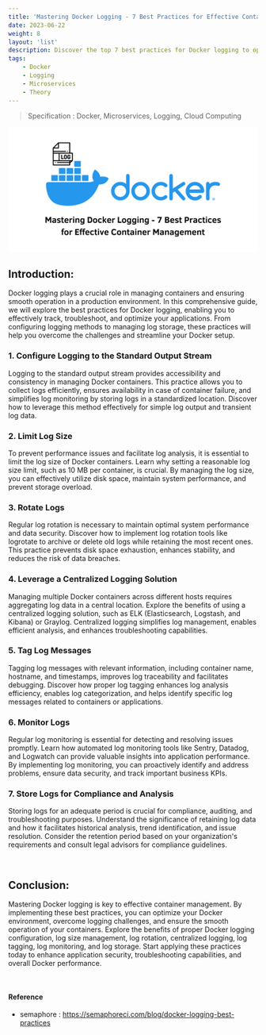 ```yaml
---
title: 'Mastering Docker Logging - 7 Best Practices for Effective Container Management'
date: 2023-06-22
weight: 8
layout: 'list'
description: Discover the top 7 best practices for Docker logging to optimize your container management and troubleshoot applications effectively. Learn how to configure Docker logging, limit log size, rotate logs, leverage centralized logging, tag log messages, monitor logs, and store logs for compliance and analysis.
tags:
    - Docker
    - Logging
    - Microservices
    - Theory
---
```

> Specification : Docker, Microservices, Logging, Cloud Computing

![docker-theory](./images/docker.png)

## Introduction:
Docker logging plays a crucial role in managing containers and ensuring smooth operation in a production environment. In this comprehensive guide, we will explore the best practices for Docker logging, enabling you to effectively track, troubleshoot, and optimize your applications. From configuring logging methods to managing log storage, these practices will help you overcome the challenges and streamline your Docker setup.

### 1. Configure Logging to the Standard Output Stream

Logging to the standard output stream provides accessibility and consistency in managing Docker containers. This practice allows you to collect logs efficiently, ensures availability in case of container failure, and simplifies log monitoring by storing logs in a standardized location. Discover how to leverage this method effectively for simple log output and transient log data.

### 2. Limit Log Size

To prevent performance issues and facilitate log analysis, it is essential to limit the log size of Docker containers. Learn why setting a reasonable log size limit, such as 10 MB per container, is crucial. By managing the log size, you can effectively utilize disk space, maintain system performance, and prevent storage overload.

### 3. Rotate Logs

Regular log rotation is necessary to maintain optimal system performance and data security. Discover how to implement log rotation tools like logrotate to archive or delete old logs while retaining the most recent ones. This practice prevents disk space exhaustion, enhances stability, and reduces the risk of data breaches.

### 4. Leverage a Centralized Logging Solution

Managing multiple Docker containers across different hosts requires aggregating log data in a central location. Explore the benefits of using a centralized logging solution, such as ELK (Elasticsearch, Logstash, and Kibana) or Graylog. Centralized logging simplifies log management, enables efficient analysis, and enhances troubleshooting capabilities.

### 5. Tag Log Messages

Tagging log messages with relevant information, including container name, hostname, and timestamps, improves log traceability and facilitates debugging. Discover how proper log tagging enhances log analysis efficiency, enables log categorization, and helps identify specific log messages related to containers or applications.

### 6. Monitor Logs

Regular log monitoring is essential for detecting and resolving issues promptly. Learn how automated log monitoring tools like Sentry, Datadog, and Logwatch can provide valuable insights into application performance. By implementing log monitoring, you can proactively identify and address problems, ensure data security, and track important business KPIs.

### 7. Store Logs for Compliance and Analysis

Storing logs for an adequate period is crucial for compliance, auditing, and troubleshooting purposes. Understand the significance of retaining log data and how it facilitates historical analysis, trend identification, and issue resolution. Consider the retention period based on your organization's requirements and consult legal advisors for compliance guidelines.

&nbsp;

## Conclusion:
Mastering Docker logging is key to effective container management. By implementing these best practices, you can optimize your Docker environment, overcome logging challenges, and ensure the smooth operation of your containers. Explore the benefits of proper Docker logging configuration, log size management, log rotation, centralized logging, log tagging, log monitoring, and log storage. Start applying these practices today to enhance application security, troubleshooting capabilities, and overall Docker performance.

&nbsp;
#### Reference 
- semaphore : https://semaphoreci.com/blog/docker-logging-best-practices
